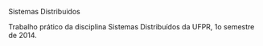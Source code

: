 Sistemas Distribuidos

Trabalho prático da disciplina Sistemas Distribuídos da UFPR, 1o semestre de 2014.


